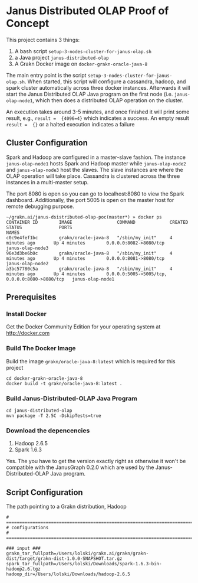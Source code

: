 # Janus Distributed OLAP Proof of Concept
This project contains 3 things:
1. A bash script `setup-3-nodes-cluster-for-janus-olap.sh`
2. a Java project `janus-distributed-olap`
3. A Grakn Docker image on `docker-grakn-oracle-java-8`

The main entry point is the script `setup-3-nodes-cluster-for-janus-olap.sh`. When started, this script will configure a cassandra, hadoop, and spark cluster automatically across three docker instances. Afterwards it will start the Janus Distributed OLAP Java program on the first node (i.e. `janus-olap-node1`, which then does a distributed OLAP operation on the cluster.

An execution takes around 3-5 minutes, and once finished it will print some result, e.g., `result =  {4096=4}` which indicates a success. An empty result `result =  {}` or a halted execution indicates a failure

## Cluster Configuration
Spark and Hadoop are configured in a master-slave fashion. The instance `janus-olap-node1` hosts Spark and Hadoop master while `janus-olap-node2` and `janus-olap-node3` host the slaves. The slave instances are where the OLAP operation will take place. Cassandra is clustered across the three instances in a multi-master setup.

The port 8080 is open so you can go to localhost:8080 to view the Spark dashboard. Additionally, the port 5005 is open on the master host for remote debugging purpose.
```
~/grakn.ai/janus-dsistributed-olap-poc(master*) » docker ps
CONTAINER ID        IMAGE                 COMMAND             CREATED             STATUS              PORTS                                            NAMES
c0c9e4fef1bc        grakn/oracle-java-8   "/sbin/my_init"     4 minutes ago       Up 4 minutes        0.0.0.0:8082->8080/tcp                           janus-olap-node3
96e3d3be6b0c        grakn/oracle-java-8   "/sbin/my_init"     4 minutes ago       Up 4 minutes        0.0.0.0:8081->8080/tcp                           janus-olap-node2
a3bc57780c5a        grakn/oracle-java-8   "/sbin/my_init"     4 minutes ago       Up 4 minutes        0.0.0.0:5005->5005/tcp, 0.0.0.0:8080->8080/tcp   janus-olap-node1
```

## Prerequisites
### Install Docker
Get the Docker Community Edition for your operating system at http://docker.com

### Build The Docker Image
Build the image `grakn/oracle-java-8:latest` which is required for this project
```
cd docker-grakn-oracle-java-8
docker build -t grakn/oracle-java-8:latest .
```

### Build Janus-Distributed-OLAP Java Program
```
cd janus-distributed-olap
mvn package -T 2.5C -DskipTests=true
```

### Download the depencencies
1. Hadoop 2.6.5
2. Spark 1.6.3

Yes. The you have to get the version exactly right as otherwise it won't be compatible with the JanusGraph 0.2.0 which are used by the Janus-Distributed-OLAP Java program.

## Script Configuration
The path pointing to a Grakn distribution, Hadoop
```
# ====================================================================================
# configurations
# ====================================================================================

### input ###
grakn_tar_fullpath=/Users/lolski/grakn.ai/grakn/grakn-dist/target/grakn-dist-1.0.0-SNAPSHOT.tar.gz
spark_tar_fullpath=/Users/lolski/Downloads/spark-1.6.3-bin-hadoop2.6.tgz
hadoop_dir=/Users/lolski/Downloads/hadoop-2.6.5

```
